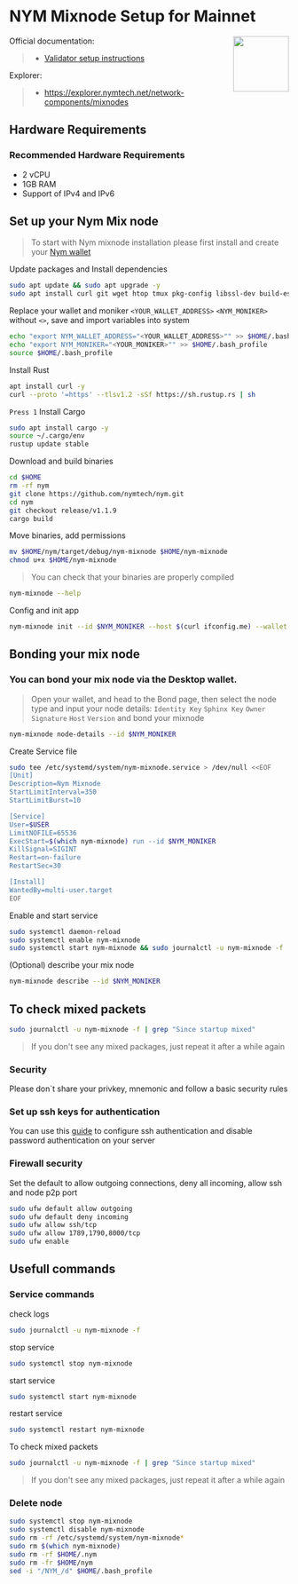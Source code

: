 <div>
<h1 align="left" style="display: flex;"> NYM Mixnode Setup for Mainnet</h1>
<img src="https://avatars.githubusercontent.com/u/51752891?s=200&v=4"  style="float: right;" width="100" height="100"></img>
</div>

Official documentation:
>- [Validator setup instructions](https://nymtech.net/docs/stable/run-nym-nodes/nodes/mixnodes)

Explorer:
>-  https://explorer.nymtech.net/network-components/mixnodes


## Hardware Requirements
### Recommended Hardware Requirements 
 - 2 vCPU
 - 1GB RAM
 - Support of IPv4 and IPv6

## Set up your Nym Mix node
>To start with Nym mixnode installation please first install and create your [Nym wallet](https://nymtech.net/download/)

Update packages and Install dependencies

~~~bash
sudo apt update && sudo apt upgrade -y
sudo apt install curl git wget htop tmux pkg-config libssl-dev build-essential jq make lz4 gcc -y
~~~

Replace your wallet and moniker `<YOUR_WALLET_ADDRESS>` `<NYM_MONIKER>` without `<>`, save and import variables into system

~~~bash
echo "export NYM_WALLET_ADDRESS="<YOUR_WALLET_ADDRESS>"" >> $HOME/.bash_profile
echo "export NYM_MONIKER="<YOUR_MONIKER>"" >> $HOME/.bash_profile
source $HOME/.bash_profile
~~~

Install Rust

~~~bash
apt install curl -y
curl --proto '=https' --tlsv1.2 -sSf https://sh.rustup.rs | sh
~~~

`Press 1`
Install Cargo 

~~~bash
sudo apt install cargo -y
source ~/.cargo/env 
rustup update stable
~~~

Download and build binaries

~~~bash
cd $HOME
rm -rf nym
git clone https://github.com/nymtech/nym.git
cd nym
git checkout release/v1.1.9
cargo build
~~~

Move binaries, add permissions 
~~~bash
mv $HOME/nym/target/debug/nym-mixnode $HOME/nym-mixnode
chmod u+x $HOME/nym-mixnode
~~~

>You can check that your binaries are properly compiled
~~~bash
nym-mixnode --help
~~~

Config and init app

~~~bash
nym-mixnode init --id $NYM_MONIKER --host $(curl ifconfig.me) --wallet-address $NYM_WALLET_ADDRESS
~~~

## Bonding your mix node
### You can bond your mix node via the Desktop wallet.

>Open your wallet, and head to the Bond page, then select the node type and input your node details: 
`Identity Key` `Sphinx Key` `Owner Signature` `Host` `Version` and bond your mixnode

~~~bash
nym-mixnode node-details --id $NYM_MONIKER
~~~

Create Service file

~~~bash
sudo tee /etc/systemd/system/nym-mixnode.service > /dev/null <<EOF
[Unit]
Description=Nym Mixnode
StartLimitInterval=350
StartLimitBurst=10

[Service]
User=$USER
LimitNOFILE=65536
ExecStart=$(which nym-mixnode) run --id $NYM_MONIKER
KillSignal=SIGINT
Restart=on-failure
RestartSec=30

[Install]
WantedBy=multi-user.target
EOF
~~~

Enable and start service

~~~bash
sudo systemctl daemon-reload
sudo systemctl enable nym-mixnode
sudo systemctl start nym-mixnode && sudo journalctl -u nym-mixnode -f
~~~

(Optional) describe your mix node

~~~bash
nym-mixnode describe --id $NYM_MONIKER
~~~

## To check mixed packets

~~~bash
sudo journalctl -u nym-mixnode -f | grep "Since startup mixed"
~~~
>If you don't see any mixed packages, just repeat it after a while again

### Security
Please don`t share your privkey, mnemonic and follow a basic security rules

### Set up ssh keys for authentication
You can use this [guide](https://www.digitalocean.com/community/tutorials/how-to-set-up-ssh-keys-on-ubuntu-20-04) to configure ssh authentication and disable password authentication on your server

### Firewall security
Set the default to allow outgoing connections, deny all incoming, allow ssh and node p2p port

~~~bash
sudo ufw default allow outgoing 
sudo ufw default deny incoming 
sudo ufw allow ssh/tcp 
sudo ufw allow 1789,1790,8000/tcp
sudo ufw enable
~~~

## Usefull commands
### Service commands
check logs

~~~bash
sudo journalctl -u nym-mixnode -f
~~~

stop service

~~~bash
sudo systemctl stop nym-mixnode
~~~

start service

~~~bash
sudo systemctl start nym-mixnode
~~~

restart service

~~~bash
sudo systemctl restart nym-mixnode
~~~

To check mixed packets

~~~bash
sudo journalctl -u nym-mixnode -f | grep "Since startup mixed"
~~~
>If you don't see any mixed packages, just repeat it after a while again

### Delete node

~~~bash
sudo systemctl stop nym-mixnode
sudo systemctl disable nym-mixnode
sudo rm -rf /etc/systemd/system/nym-mixnode*
sudo rm $(which nym-mixnode)
sudo rm -rf $HOME/.nym
sudo rm -fr $HOME/nym
sed -i "/NYM_/d" $HOME/.bash_profile
~~~

